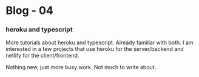 # Blog - 04

### heroku and typescript 

More tutorials about heroku and typescript. Already familiar with both. I am interested in a few projects that use heroku for the server/backend and netlify for the client/frontend.

Nothing new, just more busy work. Not much to write about.